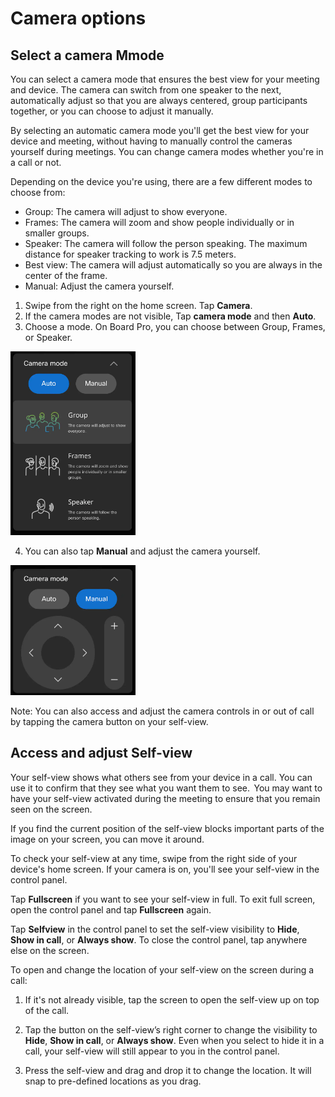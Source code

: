 # Camera options

## Select a camera Mmode

You can select a camera mode that ensures the best view for your meeting and device. The camera can switch from one speaker to the next, automatically adjust so that you are always centered, group participants together, or you can choose to adjust it manually. 

By selecting an automatic camera mode you'll get the best view for your device and meeting, without having to manually control the cameras yourself during meetings. You can change camera modes whether you're in a call or not. 

Depending on the device you're using, there are a few different modes to choose from:


* Group: The camera will adjust to show everyone. 
* Frames: The camera will zoom and show people individually or in smaller groups. 
*	Speaker: The camera will follow the person speaking. The maximum distance for speaker tracking to work is 7.5 meters. 
*	Best view: The camera will adjust automatically so you are always in the center of the frame. 
*	Manual: Adjust the camera yourself. 

1.	Swipe from the right on the home screen. Tap **Camera**. 
2.	If the camera modes are not visible, Tap **camera mode** and then **Auto**. 
3.	Choose a mode. On Board Pro, you can choose between Group, Frames, or Speaker.

<img src="/doc/images/MTR/CameraModeAuto.png" style="width: 200px" />

4.	You can also tap **Manual** and adjust the camera yourself.

<img src="/doc/images/MTR/CameraModeManual.png" style="width: 200px" />

Note: You can also access and adjust the camera controls in or out of call by tapping the camera button on your self-view.


## Access and adjust Self-view 

Your self-view shows what others see from your device in a call. You can use it to confirm that they see what you want them to see.  
You may want to have your self-view activated during the meeting to ensure that you remain seen on the screen. 

If you find the current position of the self-view blocks important parts of the image on your screen, you can move it around.  

To check your self-view at any time, swipe from the right side of your device's home screen. If your camera is on, you'll see your self-view in the control panel. 

Tap **Fullscreen** if you want to see your self-view in full. To exit full screen, open the control panel and tap **Fullscreen** again.   

Tap **Selfview** in the control panel to set the self-view visibility to **Hide**, **Show in call**, or **Always show**. To close the control panel, tap anywhere else on the screen.   

To open and change the location of your self-view on the screen during a call:  

1. If it's not already visible, tap the screen to open the self-view up on top of the call.   

2. Tap the button on the self-view’s right corner to change the visibility to **Hide**, **Show in call**, or **Always show**. Even when you select to hide it in a call, your self-view will still appear to you in the control panel.  

3. Press the self-view and drag and drop it to change the location. It will snap to pre-defined locations as you drag.  
